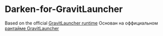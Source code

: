 # Darken-for-GravitLauncher

Based on the official [GravitLauncher runtime](https://github.com/GravitLauncher/LauncherRuntime)
Основан на оффициальном [рантайме GravitLauncher](https://github.com/GravitLauncher/LauncherRuntime)
